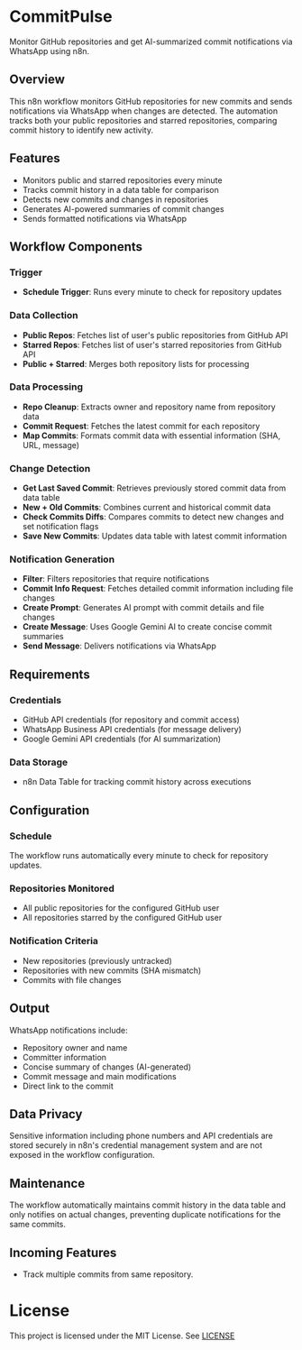 # CommitPulse
Monitor GitHub repositories and get AI-summarized commit notifications via WhatsApp using n8n.

## Overview

This n8n workflow monitors GitHub repositories for new commits and sends notifications via WhatsApp when changes are detected. The automation tracks both your public repositories and starred repositories, comparing commit history to identify new activity.

## Features

- Monitors public and starred repositories every minute
- Tracks commit history in a data table for comparison
- Detects new commits and changes in repositories
- Generates AI-powered summaries of commit changes
- Sends formatted notifications via WhatsApp

## Workflow Components

### Trigger
- **Schedule Trigger**: Runs every minute to check for repository updates

### Data Collection
- **Public Repos**: Fetches list of user's public repositories from GitHub API
- **Starred Repos**: Fetches list of user's starred repositories from GitHub API
- **Public + Starred**: Merges both repository lists for processing

### Data Processing
- **Repo Cleanup**: Extracts owner and repository name from repository data
- **Commit Request**: Fetches the latest commit for each repository
- **Map Commits**: Formats commit data with essential information (SHA, URL, message)

### Change Detection
- **Get Last Saved Commit**: Retrieves previously stored commit data from data table
- **New + Old Commits**: Combines current and historical commit data
- **Check Commits Diffs**: Compares commits to detect new changes and set notification flags
- **Save New Commits**: Updates data table with latest commit information

### Notification Generation
- **Filter**: Filters repositories that require notifications
- **Commit Info Request**: Fetches detailed commit information including file changes
- **Create Prompt**: Generates AI prompt with commit details and file changes
- **Create Message**: Uses Google Gemini AI to create concise commit summaries
- **Send Message**: Delivers notifications via WhatsApp

## Requirements

### Credentials
- GitHub API credentials (for repository and commit access)
- WhatsApp Business API credentials (for message delivery)
- Google Gemini API credentials (for AI summarization)

### Data Storage
- n8n Data Table for tracking commit history across executions

## Configuration

### Schedule
The workflow runs automatically every minute to check for repository updates.

### Repositories Monitored
- All public repositories for the configured GitHub user
- All repositories starred by the configured GitHub user

### Notification Criteria
- New repositories (previously untracked)
- Repositories with new commits (SHA mismatch)
- Commits with file changes

## Output

WhatsApp notifications include:
- Repository owner and name
- Committer information
- Concise summary of changes (AI-generated)
- Commit message and main modifications
- Direct link to the commit

## Data Privacy

Sensitive information including phone numbers and API credentials are stored securely in n8n's credential management system and are not exposed in the workflow configuration.

## Maintenance

The workflow automatically maintains commit history in the data table and only notifies on actual changes, preventing duplicate notifications for the same commits.

## Incoming Features

- Track multiple commits from same repository.

# License

This project is licensed under the MIT License. See [LICENSE](LICENSE)